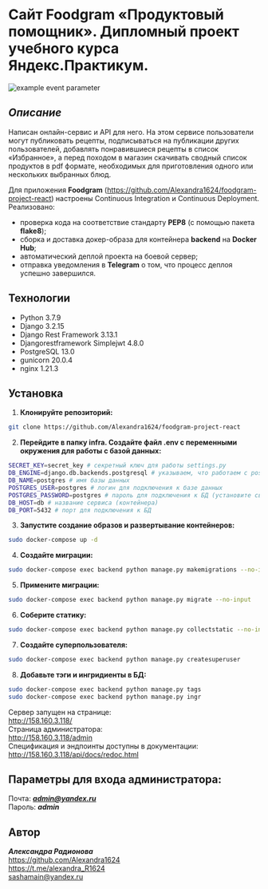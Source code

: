 # Сайт Foodgram «Продуктовый помощник». Дипломный проект учебного курса Яндекс.Практикум.

![example event parameter](https://github.com/Alexandra1624/foodgram-project-react/actions/workflows/foodgram_workflows.yml/badge.svg?event=push)
## _Описание_
Написан онлайн-сервис и API для него. На этом сервисе пользователи могут публиковать рецепты, подписываться на публикации других пользователей, добавлять понравившиеся рецепты в список «Избранное», а перед походом в магазин скачивать сводный список продуктов в pdf формате, необходимых для приготовления одного или нескольких выбранных блюд.


Для приложения **Foodgram** (https://github.com/Alexandra1624/foodgram-project-react) настроены Continuous Integration и Continuous Deployment. Реализовано:
- проверка кода на соответствие стандарту **PEP8** (с помощью пакета **flake8**);
- сборка и доставка докер-образа для контейнера **backend** на **Docker Hub**;
- автоматический деплой проекта на боевой сервер;
- отправка уведомления в **Telegram** о том, что процесс деплоя успешно завершился.

## Технологии
- Python 3.7.9
- Django 3.2.15
- Django Rest Framework 3.13.1
- Djangorestframework Simplejwt 4.8.0
- PostgreSQL 13.0
- gunicorn 20.0.4
- nginx 1.21.3

## Установка
1. **Клонируйте репозиторий:**
```sh
git clone https://github.com/Alexandra1624/foodgram-project-react

```

2. **Перейдите в папку infra. Создайте файл .env с переменными окружения для работы с базой данных:**
```sh
SECRET_KEY=secret_key # секретный ключ для работы settings.py
DB_ENGINE=django.db.backends.postgresql # указываем, что работаем с postgresql
DB_NAME=postgres # имя базы данных
POSTGRES_USER=postgres # логин для подключения к базе данных
POSTGRES_PASSWORD=postgres # пароль для подключения к БД (установите свой)
DB_HOST=db # название сервиса (контейнера)
DB_PORT=5432 # порт для подключения к БД
```

3. **Запустите создание образов и развертывание контейнеров:**
```sh
sudo docker-compose up -d
```
4. **Создайте миграции:**
```sh
sudo docker-compose exec backend python manage.py makemigrations --no-input
```
5. **Примените миграции:**
```sh
sudo docker-compose exec backend python manage.py migrate --no-input
```
6. **Соберите статику:**
```sh
sudo docker-compose exec backend python manage.py collectstatic --no-input
```
7. **Создайте суперпользователя:**
```sh
sudo docker-compose exec backend python manage.py createsuperuser
```
8. **Добавьте тэги и ингридиенты в БД:**
```sh
sudo docker-compose exec backend python manage.py tags
sudo docker-compose exec backend python manage.py ingr
```

Cервер запущен на странице:     
http://158.160.3.118/            
Страница администратора:            
http://158.160.3.118/admin          
Спецификация и эндпоинты доступны в документации:       
http://158.160.3.118/api/docs/redoc.html

## Параметры для входа администратора:
Почта: ***admin@yandex.ru***          
Пароль: ***admin***

## Автор

**_Александра Радионова_**      
https://github.com/Alexandra1624        
https://t.me/alexandra_R1624            
sashamain@yandex.ru
